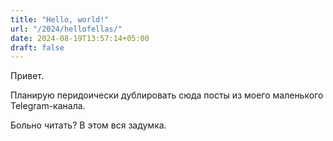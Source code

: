 ```yaml
---
title: "Hello, world!"
url: "/2024/hellofellas/"
date: 2024-08-19T13:57:14+05:00
draft: false
---
```

Привет.
<!--more-->
Планирую перидоически дублировать сюда посты из моего маленького Telegram-канала.

Больно читать? В этом вся задумка.